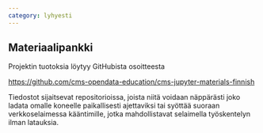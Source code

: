 ```yaml
---
category: lyhyesti
---
```


## Materiaalipankki

<p>Projektin tuotoksia löytyy GitHubista osoitteesta</p>

<a href="https://github.com/cms-opendata-education/cms-jupyter-materials-finnish">https://github.com/cms-opendata-education/cms-jupyter-materials-finnish</a>

Tiedostot sijaitsevat repositorioissa, joista niitä voidaan näppärästi joko ladata omalle koneelle paikallisesti ajettaviksi tai syöttää suoraan verkkoselaimessa kääntimille, jotka mahdollistavat selaimella työskentelyn ilman latauksia.

